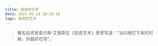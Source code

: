 ```yaml
---
title: 投资的艺术
date: 2022-05-19 10:33:19
tags: 投资的艺术
---
```




> 著名投资家查尔斯·艾里斯在《投资艺术》里曾写道：“当闪电打下来的时候，你最好在场”。
